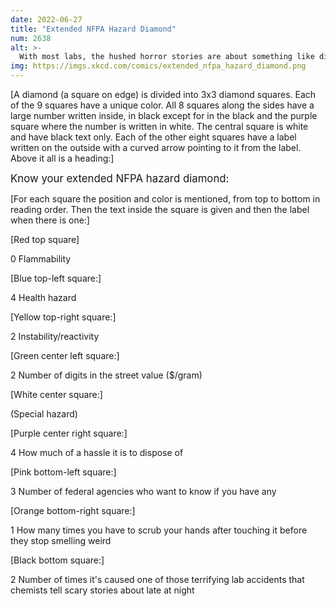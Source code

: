 ```yaml
---
date: 2022-06-27
title: "Extended NFPA Hazard Diamond"
num: 2638
alt: >-
  With most labs, the hushed horror stories are about something like dimethylmercury or prions, but occasionally you'll get a weird lab where it's about the soda machine or the drop ceiling.
img: https://imgs.xkcd.com/comics/extended_nfpa_hazard_diamond.png
---
```

[A diamond (a square on edge) is divided into 3x3 diamond squares. Each of the 9 squares have a unique color. All 8 squares along the sides have a large number written inside, in black except for in the black and the purple square where the number is written in white. The central square is white and have black text only. Each of the other eight squares have a label written on the outside with a curved arrow pointing to it from the label. Above it all is a heading:]

<big>Know your extended NFPA hazard diamond:</big>

[For each square the position and color is mentioned, from top to bottom in reading order. Then the text inside the square is given and then the label when there is one:]

[Red top square]

0 Flammability

[Blue top-left square:]

4 Health hazard

[Yellow top-right square:]

2 Instability/reactivity

[Green center left square:]

2 Number of digits in the street value ($/gram)

[White center square:]

(Special hazard)

[Purple center right square:]

4 How much of a hassle it is to dispose of

[Pink bottom-left square:]

3 Number of federal agencies who want to know if you have any

[Orange bottom-right square:]

1 How many times you have to scrub your hands after touching it before they stop smelling weird

[Black bottom square:]

2 Number of times it's caused one of those terrifying lab accidents that chemists tell scary stories about late at night